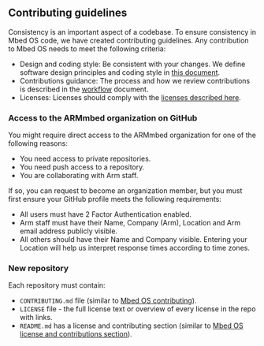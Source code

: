 ## Contributing guidelines

Consistency is an important aspect of a codebase. To ensure consistency in Mbed OS code, we have created contributing guidelines. Any contribution to Mbed OS needs to meet the following criteria:

- Design and coding style: Be consistent with your changes. We define software design principles and coding style in [this document](../contributing/style.html).
- Contributions guidance: The process and how we review contributions is described in the [workflow](../contributing/workflow.html) document.
- Licenses: Licenses should comply with the [licenses described here](../contributing/license.html).

### Access to the ARMmbed organization on GitHub

You might require direct access to the ARMmbed organization for one of the following reasons:

- You need access to private repositories.
- You need push access to a repository.
- You are collaborating with Arm staff.

If so, you can request to become an organization member, but you must first ensure your GitHub profile meets the following requirements:

- All users must have 2 Factor Authentication enabled.
- Arm staff must have their Name, Company (Arm), Location and Arm email address publicly visible.
- All others should have their Name and Company visible. Entering your Location will help us interpret response times according to time zones.

### New repository

Each repository must contain:

- `CONTRIBUTING.md` file (similar to [Mbed OS contributing](https://github.com/ARMmbed/mbed-os/blob/master/CONTRIBUTING.md)).
- `LICENSE` file - the full license text or overview of every license in the repo with links.
- `README.md` has a license and contributing section (similar to [Mbed OS license and contributions section](https://github.com/ARMmbed/mbed-os/blob/master/README.md#license-and-contributions)).
